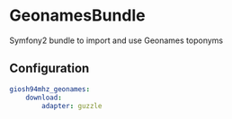 GeonamesBundle
==============

Symfony2 bundle to import and use Geonames toponyms


Configuration
-------------

```yml
giosh94mhz_geonames:
    download:
        adapter: guzzle
```
